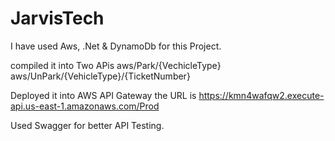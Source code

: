 # JarvisTech

I have used Aws, .Net & DynamoDb for this Project.

compiled it into Two APis
aws/Park/{VechicleType}
aws/UnPark/{VehicleType}/{TicketNumber}


Deployed it into AWS API Gateway the URL is 
https://kmn4wafqw2.execute-api.us-east-1.amazonaws.com/Prod

Used Swagger for better API Testing.
